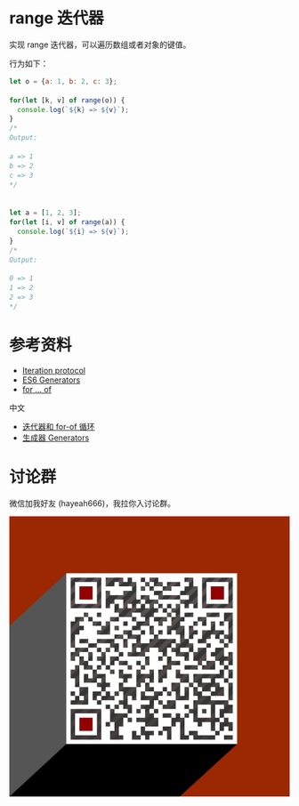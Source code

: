 # range 迭代器

实现 range 迭代器，可以遍历数组或者对象的键值。

行为如下：

```js
let o = {a: 1, b: 2, c: 3};

for(let [k, v] of range(o)) {
  console.log(`${k} => ${v}`);
}
/*
Output:

a => 1
b => 2
c => 3
*/


let a = [1, 2, 3];
for(let [i, v] of range(a)) {
  console.log(`${i} => ${v}`);
}
/*
Output:

0 => 1
1 => 2
2 => 3
*/
```

# 参考资料

+ [Iteration protocol](https://developer.mozilla.org/en/docs/Web/JavaScript/Reference/Iteration_protocols#Builtin_iterables)
+ [ES6 Generators](https://davidwalsh.name/es6-generators)
+ [for ... of](https://developer.mozilla.org/en/docs/Web/JavaScript/Reference/Statements/for...of)

中文

+ [迭代器和 for-of 循环](http://www.infoq.com/cn/articles/es6-in-depth-iterators-and-the-for-of-loop)
+ [生成器 Generators](http://www.infoq.com/cn/articles/es6-in-depth-generators)
 
# 讨论群

微信加我好友 (hayeah666)，我拉你入讨论群。

![hayeah666](../hayeah666.png)
